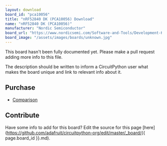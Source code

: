 ```yaml
---
layout: download
board_id: "pca10056"
title: "nRF52840 DK (PCA10056) Download"
name: "nRF52840 DK (PCA10056)"
manufacturer: "Nordic Semiconductor"
board_url: "https://www.nordicsemi.com/Software-and-Tools/Development-Kits/nRF52840-DK"
board_image: "/assets/images/boards/unknown.jpg"
---
```


This board hasn't been fully documented yet. Please make a pull request adding more info to this file.

The description should be written to inform a CircuitPython user what makes the board unique and link to relevant info about it.

## Purchase
* [Comparison](https://www.nordicsemi.com/About-us/BuyOnline?search_token=nrf52840-DK)

## Contribute

Have some info to add for this board? Edit the source for this page [here](https://github.com/adafruit/circuitpython-org/edit/master/_board/{{ page.board_id }}.md).
